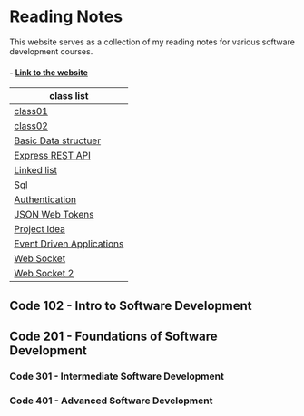 # Reading Notes

This website serves as a collection of my reading notes for various software development courses.

#### - [Link to the website](https://saleh2001k.github.io/Reading-Notes/)

| class list |
|----------|
| [class01](./week01/class01A.md)   |
| [class02](./week01/class01B.md)   |
| [Basic Data structuer](./week01/BasicDataStructures.md)   |
| [Express REST API](./week01/class02A.md)   |
| [Linked list](./week01/class02B.md)   |
| [Sql](./week02/sql.md)   |
| [Authentication](./week03/auth.md)   |
| [JSON Web Tokens](./week03/auth2.md)   |
| [Project Idea](./week04/class9.md)   |
| [Event Driven Applications](./week05/class11.md)   |
| [Web Socket](./week05/class12.md)   |
| [Web Socket 2](./week05/class13.md)   |


## Code 102 - Intro to Software Development

## Code 201 - Foundations of Software Development

### Code 301 - Intermediate Software Development

### Code 401 - Advanced Software Development

